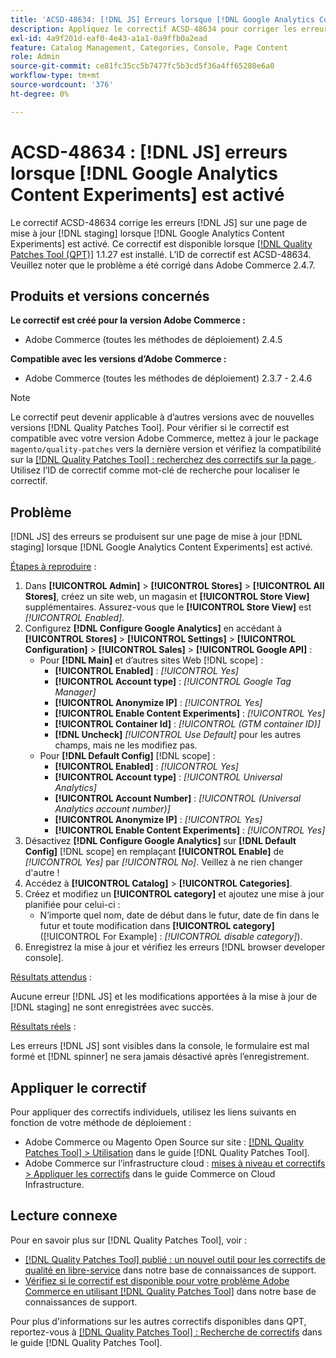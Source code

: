```yaml
---
title: 'ACSD-48634: [!DNL JS] Erreurs lorsque [!DNL Google Analytics Content Experiments] activé'
description: Appliquez le correctif ACSD-48634 pour corriger les erreurs  [!DNL JS] sur une page de mise à jour  [!DNL staging] lorsque [!DNL Google Analytics Content Experiments] est activé.
exl-id: 4a9f201d-eaf0-4e43-a1a1-0a9ffb0a2ead
feature: Catalog Management, Categories, Console, Page Content
role: Admin
source-git-commit: ce81fc35cc5b7477fc5b3cd5f36a4ff65280e6a0
workflow-type: tm+mt
source-wordcount: '376'
ht-degree: 0%

---
```


# ACSD-48634 : [!DNL JS] erreurs lorsque [!DNL Google Analytics Content Experiments] est activé

Le correctif ACSD-48634 corrige les erreurs [!DNL JS] sur une page de mise à jour [!DNL staging] lorsque [!DNL Google Analytics Content Experiments] est activé. Ce correctif est disponible lorsque [[!DNL Quality Patches Tool (QPT)]](/help/announcements/adobe-commerce-announcements/magento-quality-patches-released-new-tool-to-self-serve-quality-patches.md) 1.1.27 est installé. L’ID de correctif est ACSD-48634. Veuillez noter que le problème a été corrigé dans Adobe Commerce 2.4.7.

## Produits et versions concernés

**Le correctif est créé pour la version Adobe Commerce :**

* Adobe Commerce (toutes les méthodes de déploiement) 2.4.5

**Compatible avec les versions d’Adobe Commerce :**

* Adobe Commerce (toutes les méthodes de déploiement) 2.3.7 - 2.4.6

>[!NOTE]
>
>Le correctif peut devenir applicable à d’autres versions avec de nouvelles versions [!DNL Quality Patches Tool]. Pour vérifier si le correctif est compatible avec votre version Adobe Commerce, mettez à jour le package `magento/quality-patches` vers la dernière version et vérifiez la compatibilité sur la [[!DNL Quality Patches Tool] : recherchez des correctifs sur la page ](https://experienceleague.adobe.com/tools/commerce-quality-patches/index.html). Utilisez l’ID de correctif comme mot-clé de recherche pour localiser le correctif.

## Problème

[!DNL JS] des erreurs se produisent sur une page de mise à jour [!DNL staging] lorsque [!DNL Google Analytics Content Experiments] est activé.

<u>Étapes à reproduire</u> :

1. Dans **[!UICONTROL Admin]** > **[!UICONTROL Stores]** > **[!UICONTROL All Stores]**, créez un site web, un magasin et **[!UICONTROL Store View]** supplémentaires. Assurez-vous que le **[!UICONTROL Store View]** est *[!UICONTROL Enabled]*.
1. Configurez **[!DNL Configure Google Analytics]** en accédant à **[!UICONTROL Stores]** > **[!UICONTROL Settings]** > **[!UICONTROL Configuration]** > **[!UICONTROL Sales]** > **[!UICONTROL Google API]** :
   * Pour **[!DNL Main]** et d’autres sites Web [!DNL scope] :
      * **[!UICONTROL Enabled]** : *[!UICONTROL Yes]*
      * **[!UICONTROL Account type]** : *[!UICONTROL Google Tag Manager]*
      * **[!UICONTROL Anonymize IP]** : *[!UICONTROL Yes]*
      * **[!UICONTROL Enable Content Experiments]** : *[!UICONTROL Yes]*
      * **[!UICONTROL Container Id]** : *[!UICONTROL (GTM container ID)]*
      * **[!DNL Uncheck]** *[!UICONTROL Use Default]* pour les autres champs, mais ne les modifiez pas.
   * Pour **[!DNL Default Config]** [!DNL scope] :
      * **[!UICONTROL Enabled]** : *[!UICONTROL Yes]*
      * **[!UICONTROL Account type]** : *[!UICONTROL Universal Analytics]*
      * **[!UICONTROL Account Number]** : *[!UICONTROL (Universal Analytics account number)]*
      * **[!UICONTROL Anonymize IP]** : *[!UICONTROL Yes]*
      * **[!UICONTROL Enable Content Experiments]** : *[!UICONTROL Yes]*
1. Désactivez **[!DNL Configure Google Analytics]** sur **[!DNL Default Config]** [!DNL scope] en remplaçant **[!UICONTROL Enable]** de *[!UICONTROL Yes]* par *[!UICONTROL No]*. Veillez à ne rien changer d&#39;autre !
1. Accédez à **[!UICONTROL Catalog]** > **[!UICONTROL Categories]**.
1. Créez et modifiez un **[!UICONTROL category]** et ajoutez une mise à jour planifiée pour celui-ci :
   * N’importe quel nom, date de début dans le futur, date de fin dans le futur et toute modification dans **[!UICONTROL category]** ([!UICONTROL For Example] : *[!UICONTROL disable category]*).
1. Enregistrez la mise à jour et vérifiez les erreurs [!DNL browser developer console].

<u>Résultats attendus</u> :

Aucune erreur [!DNL JS] et les modifications apportées à la mise à jour de [!DNL staging] ne sont enregistrées avec succès.

<u>Résultats réels</u> :

Les erreurs [!DNL JS] sont visibles dans la console, le formulaire est mal formé et [!DNL spinner] ne sera jamais désactivé après l’enregistrement.

## Appliquer le correctif

Pour appliquer des correctifs individuels, utilisez les liens suivants en fonction de votre méthode de déploiement :

* Adobe Commerce ou Magento Open Source sur site : [[!DNL Quality Patches Tool] > Utilisation](https://experienceleague.adobe.com/docs/commerce-operations/tools/quality-patches-tool/usage.html) dans le guide [!DNL Quality Patches Tool].
* Adobe Commerce sur l’infrastructure cloud : [mises à niveau et correctifs > Appliquer les correctifs](https://experienceleague.adobe.com/docs/commerce-cloud-service/user-guide/develop/upgrade/apply-patches.html) dans le guide Commerce on Cloud Infrastructure.

## Lecture connexe

Pour en savoir plus sur [!DNL Quality Patches Tool], voir :

* [[!DNL Quality Patches Tool] publié : un nouvel outil pour les correctifs de qualité en libre-service](/help/announcements/adobe-commerce-announcements/magento-quality-patches-released-new-tool-to-self-serve-quality-patches.md) dans notre base de connaissances de support.
* [Vérifiez si le correctif est disponible pour votre problème Adobe Commerce en utilisant  [!DNL Quality Patches Tool]](/help/support-tools/patches-available-in-qpt-tool/check-patch-for-magento-issue-with-magento-quality-patches.md) dans notre base de connaissances de support.

Pour plus d&#39;informations sur les autres correctifs disponibles dans QPT, reportez-vous à [[!DNL Quality Patches Tool] : Recherche de correctifs](https://experienceleague.adobe.com/tools/commerce-quality-patches/index.html) dans le guide [!DNL Quality Patches Tool].
